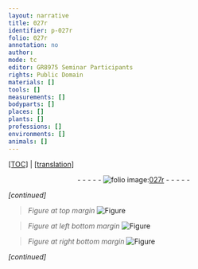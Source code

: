 ```yaml
---
layout: narrative
title: 027r
identifier: p-027r
folio: 027r
annotation: no
author:
mode: tc
editor: GR8975 Seminar Participants
rights: Public Domain
materials: []
tools: []
measurements: []
bodyparts: []
places: []
plants: []
professions: []
environments: []
animals: []
---
```


 <p><a href="{{ site.baseurl }}/diplomatic/">[TOC]</a> | <a href="{{ site.baseurl }}/texts/p-027r_tl/" target="_blank">[translation]</a></p><div class="folio" align="center">- - - - - <a href="http://gallica.bnf.fr/ark:/12148/btv1b10500001g/f59.image" target="_blank"><img src="https://cu-mkp.github.io/2017-workshop-edition/assets/photo-icon.png" alt="folio image: " style="display:inline-block; margin-bottom:-3px;"/>027r</a> - - - - - </div>  
 
*[continued]*
  
> *Figure*
> *at top margin*
> <a href="https://drive.google.com/open?id=0B9-oNrvWdlO5S3loampQRU55UjQ" target="_blank"><img src="https://cu-mkp.github.io/GR8975-edition/assets/photo-icon.png" alt="Figure" style="display:inline-block; margin-bottom:-3px;"/></a>
 
> *Figure*
> *at left bottom margin*
> <a href="https://drive.google.com/open?id=0B9-oNrvWdlO5cE1VQlVlV2ZWakE" target="_blank"><img src="https://cu-mkp.github.io/GR8975-edition/assets/photo-icon.png" alt="Figure" style="display:inline-block; margin-bottom:-3px;"/></a>
 
> *Figure*
> *at right bottom margin*
> <a href="https://drive.google.com/open?id=0B9-oNrvWdlO5M2Ftb2g0bG1FQ3c" target="_blank"><img src="https://cu-mkp.github.io/GR8975-edition/assets/photo-icon.png" alt="Figure" style="display:inline-block; margin-bottom:-3px;"/></a>
 
*[continued]*
 
 
